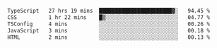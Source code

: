 
<!--START_SECTION:waka-->

```txt
TypeScript   27 hrs 19 mins  ███████████████████████▓░   94.45 %
CSS          1 hr 22 mins    █▒░░░░░░░░░░░░░░░░░░░░░░░   04.77 %
TSConfig     4 mins          ░░░░░░░░░░░░░░░░░░░░░░░░░   00.26 %
JavaScript   3 mins          ░░░░░░░░░░░░░░░░░░░░░░░░░   00.18 %
HTML         2 mins          ░░░░░░░░░░░░░░░░░░░░░░░░░   00.13 %
```

<!--END_SECTION:waka-->

<!--unk0e-ctrlmd-blitzh-Klöggr-->
